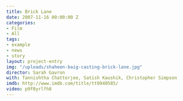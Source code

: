 ```yaml
---
title: Brick Lane
date: 2007-11-16 00:00:00 Z
categories:
- Film
- All
tags:
- example
- news
- story
layout: project-entry
img: "/uploads/shaheen-baig-casting-brick-lane.jpg"
director: Sarah Gavron
with: Tannishtha Chatterjee, Satish Kaushik, Christopher Simpson
imdb: http://www.imdb.com/title/tt0940585/
video: p9f8yrlfh8
---
```


